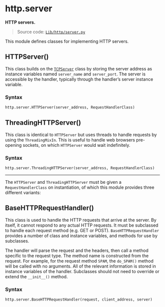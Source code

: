 # http.server

**HTTP servers.**

> Source code: [`Lib/http/server.py`](https://github.com/python/cpython/tree/3.11/Lib/http/server.py)

This module defines classes for implementing HTTP servers.

## HTTPServer()
This class builds on the [`TCPServer`](/modules/socketserver?id=socketservertcpserver) class by storing the server address as instance variables named `server_name` and `server_port`. The server is accessible by the handler, typically through the handler’s server instance variable.

### Syntax
```python
http.server.HTTPServer(server_address, RequestHandlerClass)
```

## ThreadingHTTPServer()
This class is identical to `HTTPServer` but uses threads to handle requests by using the `ThreadingMixIn`. This is useful to handle web browsers pre-opening sockets, on which `HTTPServer` would wait indefinitely.

### Syntax
```python
http.server.ThreadingHTTPServer(server_address, RequestHandlerClass)
```

---

The `HTTPServer` and `ThreadingHTTPServer` must be given a `RequestHandlerClass` on instantiation, of which this module provides three different variants:

## BaseHTTPRequestHandler()
This class is used to handle the HTTP requests that arrive at the server. By itself, it cannot respond to any actual HTTP requests. It must be subclassed to handle each request method (e.g. GET or POST). `BaseHTTPRequestHandler` provides a number of class and instance variables, and methods for use by subclasses.

The handler will parse the request and the headers, then call a method specific to the request type. The method name is constructed from the request. For example, for the request method `SPAM`, the `do_SPAM()` method will be called with no arguments. All of the relevant information is stored in instance variables of the handler. Subclasses should not need to override or extend the `__init__()` method.

### Syntax
```python
http.server.BaseHTTPRequestHandler(request, client_address, server)
```